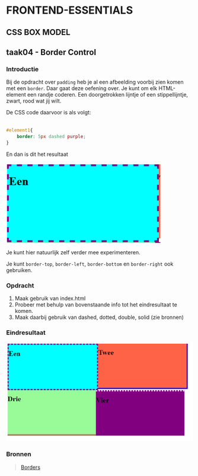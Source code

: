 # FRONTEND-ESSENTIALS

## CSS BOX MODEL

## taak04 - Border Control

### Introductie

Bij de opdracht over `padding` heb je al een afbeelding voorbij zien komen met een `border`. Daar gaat deze oefening over. Je kunt om elk HTML-element een randje coderen. Een doorgetrokken lijntje of een stippellijntje, zwart, rood wat jij wilt.

De CSS code daarvoor is als volgt:

```css

#element1{
    border: 5px dashed purple;
}
```

En dan is dit het resultaat

![border](images/large-border.png)

Je kunt hier natuurlijk zelf verder mee experimenteren.

Je kunt `border-top`, `border-left`, `border-bottom` en `border-right` ook gebruiken.

### Opdracht

1. Maak gebruik van index.html
2. Probeer met behulp van bovenstaande info tot het eindresultaat te komen.
3. Maak daarbij gebruik van dashed, dotted, double, solid (zie bronnen)

### Eindresultaat

![Eindresultaat](images/eindresultaat.png)

### Bronnen

> [Borders](https://www.w3schools.com/css/css_border.asp)
